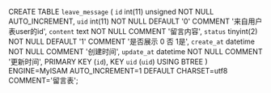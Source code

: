 CREATE TABLE `leave_message` (
  `id` int(11) unsigned NOT NULL AUTO_INCREMENT,
  `uid` int(11) NOT NULL DEFAULT '0' COMMENT '来自用户表user的id',
  `content` text NOT NULL COMMENT '留言内容',
  `status` tinyint(2) NOT NULL DEFAULT '1' COMMENT '是否展示 0 否 1是',
  `create_at` datetime NOT NULL COMMENT '创建时间',
  `update_at` datetime NOT NULL COMMENT '更新时间',
  PRIMARY KEY (`id`),
  KEY `uid` (`uid`) USING BTREE
) ENGINE=MyISAM AUTO_INCREMENT=1 DEFAULT CHARSET=utf8 COMMENT='留言表';